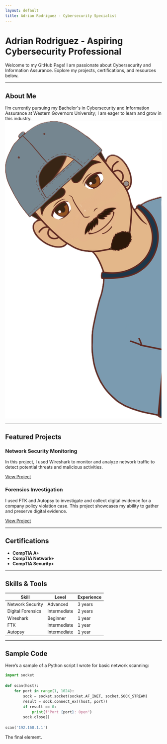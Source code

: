 ```yaml
---
layout: default
title: Adrian Rodriguez - Cybersecurity Specialist
---
```


# Adrian Rodriguez - Aspiring Cybersecurity Professional

Welcome to my GitHub Page! I am passionate about Cybersecurity and Information Assurance. Explore my projects, certifications, and resources below.

---

## About Me
I’m currently pursuing my Bachelor's in Cybersecurity and Information Assurance at Western Governors University; I am eager to learn and grow in this industry.  
![Profile Picture](./assets/AdrianCPIC.png) <!-- Replace with your actual image file path -->

---

## Featured Projects

### Network Security Monitoring
In this project, I used Wireshark to monitor and analyze network traffic to detect potential threats and malicious activities.

[View Project](https://github.com/your-username/network-monitoring) <!-- Replace with actual URL -->

### Forensics Investigation
I used FTK and Autopsy to investigate and collect digital evidence for a company policy violation case. This project showcases my ability to gather and preserve digital evidence.

[View Project](https://github.com/your-username/forensics-investigation) <!-- Replace with actual URL -->

---

## Certifications

- **CompTIA A+**
- **CompTIA Network+**
- **CompTIA Security+**

---

## Skills & Tools

| Skill           | Level        | Experience |
|-----------------|--------------|------------|
| Network Security | Advanced     | 3 years    |
| Digital Forensics| Intermediate | 2 years    |
| Wireshark        | Beginner     | 1 year     |
| FTK              | Intermediate | 1 year     |
| Autopsy          | Intermediate | 1 year     |

---

## Sample Code

Here’s a sample of a Python script I wrote for basic network scanning:

```python
import socket

def scan(host):
    for port in range(1, 1024):
        sock = socket.socket(socket.AF_INET, socket.SOCK_STREAM)
        result = sock.connect_ex((host, port))
        if result == 0:
            print(f"Port {port}: Open")
        sock.close()

scan('192.168.1.1')

```
The final element.
```
